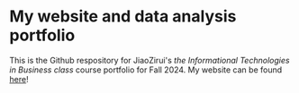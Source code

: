 # My website and data analysis portfolio

This is the Github respository for JiaoZirui's *the Informational Technologies in Business class* course portfolio for Fall 2024. My website can be found [here](https://chunxij.github.io/)! 





